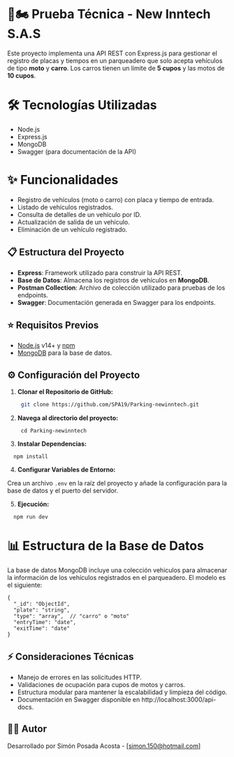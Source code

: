 # 🚗🏍️ Prueba Técnica - New Inntech S.A.S

Este proyecto implementa una API REST con Express.js para gestionar el registro de placas y tiempos en un parqueadero que solo acepta vehículos de tipo **moto** y **carro**. Los carros tienen un límite de **5 cupos** y las motos de **10 cupos**.

# 🛠️ Tecnologías Utilizadas

- Node.js
- Express.js
- MongoDB
- Swagger (para documentación de la API)

# ✨ Funcionalidades

- Registro de vehículos (moto o carro) con placa y tiempo de entrada.
- Listado de vehículos registrados.
- Consulta de detalles de un vehículo por ID.
- Actualización de salida de un vehículo.
- Eliminación de un vehículo registrado.

## 📋 Estructura del Proyecto

- **Express**: Framework utilizado para construir la API REST.
- **Base de Datos**: Almacena los registros de vehículos en **MongoDB**.
- **Postman Collection**: Archivo de colección utilizado para pruebas de los endpoints.
- **Swagger**: Documentación generada en Swagger para los endpoints.

## ⭐ Requisitos Previos

- [Node.js](https://nodejs.org/) v14+ y [npm](https://www.npmjs.com/)
- [MongoDB](https://www.mongodb.com/) para la base de datos.

## ⚙️ Configuración del Proyecto

1. **Clonar el Repositorio de GitHub:**
   ```bash
    git clone https://github.com/SPA19/Parking-newinntech.git
   ```

2. **Navega al directorio del proyecto:**
   ```
    cd Parking-newinntech
   ```

3. **Instalar Dependencias:**
  ```
    npm install
  ```

4. **Configurar Variables de Entorno:**

Crea un archivo `.env` en la raíz del proyecto y añade la configuración para la base de datos y el puerto del servidor.

5. **Ejecución:**
  ```
    npm run dev
  ```

# 📊 Estructura de la Base de Datos

La base de datos MongoDB incluye una colección vehiculos para almacenar la información de los vehículos registrados en el parqueadero. El modelo es el siguiente:

```
{
  "_id": "ObjectId",
  "plate": "string",
  "type": "array",  // "carro" o "moto"
  "entryTime": "date",
  "exitTime": "date"
}
```
## ⚡ Consideraciones Técnicas

- Manejo de errores en las solicitudes HTTP.
- Validaciones de ocupación para cupos de motos y carros.
- Estructura modular para mantener la escalabilidad y limpieza del código.
- Documentación en Swagger disponible en http://localhost:3000/api-docs.

## 👨‍💻 Autor

Desarrollado por Simón Posada Acosta - [simon.150@hotmail.com]
